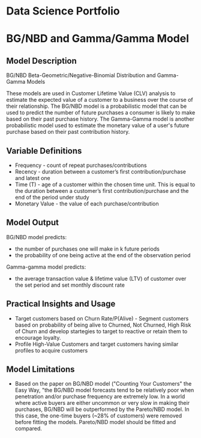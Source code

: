 # Data Science Portfolio

# BG/NBD and Gamma/Gamma Model
## Model Description
BG/NBD Beta-Geometric/Negative-Binomial Distribution and Gamma-Gamma Models

These models are used in Customer Lifetime Value (CLV) analysis to estimate the expected value of a customer to a business over the course of their relationship.
The BG/NBD model is a probabilistic model that can be used to predict the number of future purchases a consumer is likely to make based on their past purchase history.
The Gamma-Gamma model is another probabilistic model used to estimate the monetary value of a user's future purchase based on their past contribution history.

## Variable Definitions
* Frequency - count of repeat purchases/contributions
* Recency - duration between a customer’s first contribution/purchase and latest one
* Time (T) - age of a customer within the chosen time unit. This is equal to the duration between a customer’s first contribution/purchase and the end of the period under study
* Monetary Value - the value of each purchase/contribution 

## Model Output
BG/NBD model predicts:
* the number of purchases one will make in k future periods
* the probability of one being active at the end of the observation period

Gamma-gamma model predicts:
* the average transaction value & lifetime value (LTV) of customer over the set period and set monthly discount rate

## Practical Insights and Usage
* Target customers based on Churn Rate/P(Alive) - Segment customers based on probability of being alive to Churned, Not Churned, High Risk of Churn and develop startegies to target to reactive or retain them to encourage loyalty. 
* Profile High-Value Customers and target customers having similar profiles to acquire customers

## Model Limitations
* Based on the paper on BG/NBD model ("Counting Your Customers" the Easy Way, "the BG/NBD model forecasts tend to be relatively poor when penetration and/or purchase frequency are extremely low. In a world where active buyers are either uncommon or very slow in making their purchases, BG/NBD will be outperformed by the Pareto/NBD model. In this case, the one-time buyers (~28% of customers) were removed before fitting the models. Pareto/NBD model should be fitted and compared. 





